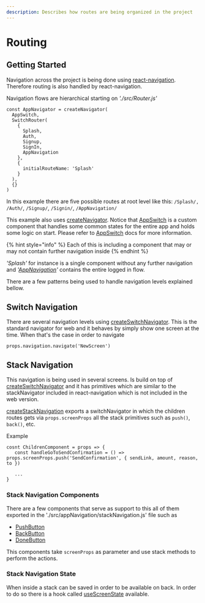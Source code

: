 ```yaml
---
description: Describes how routes are being organized in the project
---
```


# Routing

## Getting Started

Navigation across the project is being done using [react-navigation](https://reactnavigation.org/docs/en/web-support.html). Therefore routing is also handled by react-navigation. 

Navigation flows are hierarchical starting on _'./src/Router.js'_ 

```
const AppNavigator = createNavigator(
  AppSwitch,
  SwitchRouter(
    {
      Splash,
      Auth,
      Signup,
      SignIn,
      AppNavigation
    },
    {
      initialRouteName: 'Splash'
    }
  ),
  {}
)
```

In this example there are five possible routes at root level like this: `/Splash/,` `/Auth/`, `/Signup/`, `/Signin/`, `/AppNavigation/`

This example also uses [createNavigator](https://reactnavigation.org/docs/en/custom-navigators.html#createnavigator). Notice that [AppSwitch]() is a custom component that handles some common states for the entire app and holds some logic on start. Please refer to [AppSwitch]() docs for more information.

{% hint style="info" %}
 Each of this is including a component that may or may not contain further navigation inside
{% endhint %}

_'Splash'_ for instance is a single component without any further navigation and _'_[_AppNavigation_](../docs/dapp/components/app-navigation.md)_'_ contains the entire logged in flow.

There are a few patterns being used to handle navigation levels explained bellow.

## Switch Navigation

There are several navigation levels using [createSwitchNavigator](https://reactnavigation.org/docs/en/switch-navigator.html). This is the standard navigator for web and it behaves by simply show one screen at the time. When that's the case in order to navigate

```
props.navigation.navigate('NewScreen')
```

## Stack Navigation

This navigation is being used in several screens. Is build on top of [createSwitchNavigator](https://reactnavigation.org/docs/en/switch-navigator.html) and it has primitives which are similar to the stackNavigator included in react-navigation which is not included in the web version.

[createStackNavigation](../docs/dapp/components/app-navigation.md#createstacknavigator) exports a switchNavigator in which the children routes gets via `props.screenProps` all the stack primitives such as `push()`, `back()`, etc.

Example

```text
cosnt ChildrenComponent = props => {
   const handleGoToSendConfirmation = () => props.screenProps.push('SendConfirmation', { sendLink, amount, reason, to })

   ...
}
```

### Stack Navigation Components

There are a few components that serve as support to this all of them exported in the './src/appNavigation/stackNavigation.js' file such as

* [PushButton](../docs/dapp/components/app-navigation.md#pushbutton)
* [BackButton](../docs/dapp/components/app-navigation.md#backbutton)
* [DoneButton](../docs/dapp/components/app-navigation.md#donebutton)

This components take `screenProps` as parameter and use stack methods to perform the actions.

### Stack Navigation State

When inside a stack can be saved in order to be available on back. In order to do so there is a hook called [useScreenState](../docs/dapp/components/app-navigation.md#usescreenstate) available.

